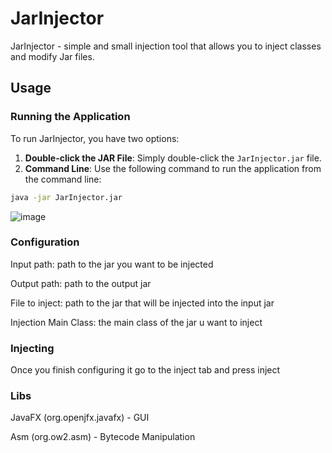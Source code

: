 # JarInjector

JarInjector - simple and small injection tool that allows you to inject classes and modify Jar files.

## Usage

### Running the Application

To run JarInjector, you have two options:
1. **Double-click the JAR File**: Simply double-click the `JarInjector.jar` file.
2. **Command Line**: Use the following command to run the application from the command line:
```bash
java -jar JarInjector.jar
```
![image](https://github.com/user-attachments/assets/606c2948-5233-4706-8131-529302650d83)

### Configuration
Input path: path to the jar you want to be injected

Output path: path to the output jar

File to inject: path to the jar that will be injected into the input jar

Injection Main Class: the main class of the jar u want to inject
### Injecting
Once you finish configuring it go to the inject tab and press inject

### Libs
JavaFX (org.openjfx.javafx) - GUI

Asm (org.ow2.asm) - Bytecode Manipulation
